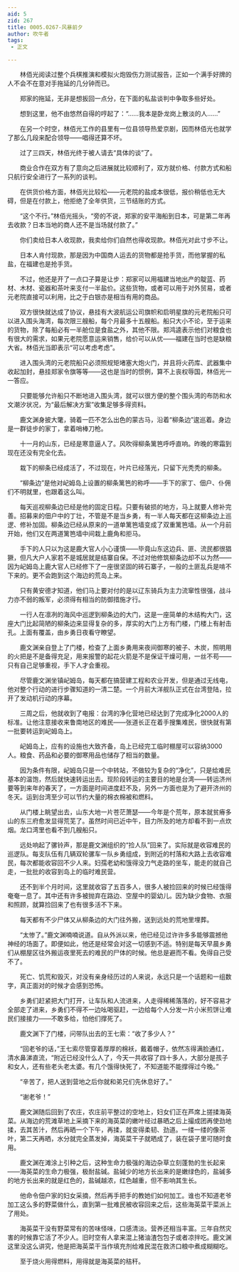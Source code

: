 ```yaml
---
aid: 5
zid: 267
title: 0005.0267-风暴前夕
author: 吹牛者
tags: 
 - 正文

---
```




　　林佰光阅读过整个兵棋推演和模拟火炮毁伤力测试报告，正如一个满手好牌的人不会不在意对手拖延的几分钟而已。

　　郑家的拖延，无非是想扳回一点分，在下面的私盐谈判中争取多些好处。

　　想到这里，他不由悠然自得的哼起了：“……我本是卧龙岗上散淡的人……”

　　在另一个时空，林佰光工作的县里有一位县领导热爱京剧，因而林佰光也就学了那么几段来配合领导——唱得还算不坏。

　　过了三四天，林佰光终于被人请去“具体的谈”了。

　　商业合作在双方有了意向之后进展就比较顺利了，双方就价格、付款方式和船只航行安全进行了一系列的谈判。

　　在供货价格方面，林佰光比较松——元老院的盐成本很低，报价稍低也无大碍，但是在付款上，他拒绝了全年供货，三节结账的方式。

　　“这个不行。”林佰光摇头，“旁的不说，郑家的安平海船到日本，可是第二年再去收款？日本当地的商人还不是当场就付款了。”

　　你们卖给日本人收现款，我卖给你们自然也得收现款。林佰光对此寸步不让。

　　日本人肯付现款，那是因为中国商人运去的货物都是抢手货，而他掌握的私盐，在福建也是抢手货。

　　不过，他还是开了一点口子算是让步：郑家可以用福建当地出产的靛蓝、药材、木材、瓷器和茶叶来支付一半盐价。这些货物，或者可以用于对外贸易，或者元老院直接可以利用，比之于白银亦是相当有用的商品。

　　双方很快就达成了协议，悬挂有大波航运公司旗帜和启明星旗的元老院船只可以进入围头海湾，每次限三艘船，每个月最多十五艘船。船只大小不论，至于运来的货物，除了每船必有一半舱位是食盐之外，其他不限。郑鸿逵表示他们对粮食也有很大的需求，如果元老院愿意运来销售，给价可以从优——福建在当时也是缺粮大省。林佰光当即表示“可以考虑考虑”。

　　进入围头湾的元老院船只必须照规矩堵塞大炮火门，并且将火药库、武器集中收起加封，悬挂郑家令旗等等——这也是当时的惯例，算不上丧权辱国，林佰光一一答应。

　　只要能够允许船只不断地进入围头湾，就可以很方便的整个围头湾的布防和水文潮汐状况，为“最后解决方案”收集足够多得资料。

　　鹿文渊身披大氅，骑着一匹不怎么出色的蒙古马，沿着“柳条边”逡巡着。身边是一群徒步的家丁，拿着哨棒刀枪。

　　十一月的山东，已经是寒意逼人了。风吹得柳条篱笆呼呼直响。昨晚的寒霜到现在还没有完全化去。

　　栽下的柳条已经成活了，不过现在，叶片已经落光，只留下光秃秃的柳条。

　　“柳条边”是他对屺姆岛上设置的柳条篱笆的称呼——手下的家丁、佃户、仆佣们不明就里，也跟着这么叫。

　　每天巡视柳条边已经是他的固定日程。只要有破损的地方，马上就要人修补完善。招募来的佃户中的丁壮，不管是不是当乡勇，有一半人每天都在这柳条边上巡逻、修补加固。柳条边已经从原来的一道单篱笆墙变成了双重篱笆墙。从一个月前开始，他们又在两道篱笆墙中间栽上鹿角和拒马。

　　手下的人只以为这是鹿大官人小心谨慎——毕竟山东这边兵、匪、流民都很猖獗，但凡大户人家若不是城居就是结寨自保。不过对他修筑柳条边却不以为然——因为屺姆岛上鹿大官人已经修下了一座很坚固的砖石寨子，一般的土匪乱兵是啃不下来的。更不会跑到这个海边的荒岛上来。

　　只有黄安德才知道，他们马上要对付的是以辽东骑兵为主力流窜性很强，战斗力亦不弱的叛军，必须得有相当的防御措施才行。

　　一行人在凛冽的海风中巡逻到柳条边的大门，这是一座简单的木结构大门，这座大门比起简陋的柳条边来显得复杂的多，厚实的大门上方有门楼，门楼上有射击孔。上面有覆盖，由乡勇日夜看守瞭望。

　　鹿文渊亲自登上了门楼，检查了上面乡勇用来夜间御寒的被子、木炭，照明用的火把是不是备得充足，用来报警的起花火箭是不是保证干燥可用，一丝不苟——只有自己足够重视，手下人才会重视。

　　尽管鹿文渊坐镇屺姆岛，每天都在搞营建工程和农业开发，但是通过无线电，他对整个行动的进行步骤知道的一清二楚。一个月前大洋舰队正式在台湾登陆，拉开了发动机行动的序幕。

　　三周之后，他就收到了电报：台湾的净化营地已经达到了完成净化2000人的标准。让他注意接收来鲁南地区的难民——张道长正在着手搜集难民，很快就有第一批要转运到屺姆岛上。

　　屺姆岛上，应有的设施也大致齐备，岛上已经完工临时棚屋可以容纳3000人。粮食、药品和必要的御寒用品也储存了相当的数量。

　　因为条件有限，屺姆岛只是一个中转站，不做较为复杂的“净化”，只是给难民基本的温饱，然后就快速转运出去。现阶段转运的主要目的地是台湾——转运济州要等到来年的春天了，一方面是时间进度赶不及，另外一方面也是为了避开济州的冬天。运到台湾至少可以节约大量的棉衣棉被和燃料。

　　从门楼上眺望出去，山东大地一片苍茫萧瑟——今年是个荒年，原本就贫瘠多山的东三府愈发显得荒芜了。虽然时间已近中午，目力所及的地方却看不到一点炊烟。龙口湾里也看不到几艘船只。

　　远处响起了骡铃声，那是鹿文渊组织的“捡人队”回来了。实际就是收容难民的巡逻队。每支队伍有几辆双轮骡车一队乡勇组成，到附近的村落和大路上去收容难民，每次都能收容回不少人来。妇孺老幼和饿得没力气走路的坐车，能走的就自己走，一批批的收容到岛上的临时难民营。

　　还不到半个月时间，这里就收容了五百多人，很多人被捡回来的时候已经饿得奄奄一息了。其中还有许多被抛弃在路边、空屋中的婴幼儿。因为缺少食物、衣服和照顾，就算捡回来了也有很多活不下来。

　　每天都有不少尸体又从柳条边的大门往外搬，送到远处的荒地里埋葬。

　　“太惨了。”鹿文渊喃喃说道。自从外派以来，他已经见过许许多多能够震撼他神经的场面了。即便如此，他还是经常会对这一切感到不适。特别是每天早晨乡勇们从棚屋区往外搬运夜里死去的难民的尸体的时候。他总是避而不看。免得自己受不了。

　　死亡、饥荒和毁灭，对没有亲身经历过的人来说，永远只是一个话题和一组数字，真正面对的时候才会感到恐怖。

　　乡勇们赶紧把大门打开，让车队和人流进来，人走得稀稀落落的，好不容易才全部走了进来，乡勇们不得不一边吆喝驱赶，一边给每个人分发一片小米煎饼让难民们接接力——不敢多给，怕他们撑死了。

　　鹿文渊下了门楼，问带队出去的王七索：“收了多少人？”

　　“回老爷的话，”王七索尽管穿着厚厚的棉袄，戴着帽子，依然冻得满脸通红，清水鼻涕直流，“附近已经没什么人了，今天一共收容了四十多人，大部分是孩子和女人，还有些老头老太婆。有几个饿得快死了，不知道能不能撑得过今晚。”

　　“辛苦了，把人送到营地之后你就和弟兄们先休息好了。”

　　“谢老爷！”

　　鹿文渊随后回到了农庄，农庄前平整过的空地上，妇女们正在芦席上搓揉海英菜。从海边的荒滩草地上采摘下来的海英菜的嫩叶经过暴晒之后上撮成团再使劲地揉，去其苦汁，然后再晒一个下午，再揉，就变得柔韧、劲道。一缕一缕的像茶叶，第二天再晒，水分就完全蒸发掉，海英菜干子就晒成了，装在袋子里可随时食用。

　　鹿文渊在滩涂上引种之后，这种生命力极强的海边杂草立刻蓬勃的生长起来——海英菜的生命力极强，极耐盐碱。盐碱少的地方长出来的是嫩绿色的，盐碱多的地方长出来的就是红色的，盐碱越浓，红色越重，但不影响其生长。

　　他命令佃户家的妇女采摘，然后再手把手的教她们如何加工。谁也不知道老爷加工这么多的野菜做什么，直到第一批难民被收容回来之后，这些海英菜干菜派上了用处。

　　海英菜干没有野菜常有的苦味怪味，口感清淡。营养还相当丰富。三年自然灾害的时候靠它活了不少人。旧时空有人拿来混上猪油渣包包子或者凉拌吃。鹿文渊这里没这么讲究，他是把海英菜干当作填充剂给难民混在救济口粮中煮成糊糊吃。

　　至于烧火用得燃料，用得就是海英菜的秸秆。


